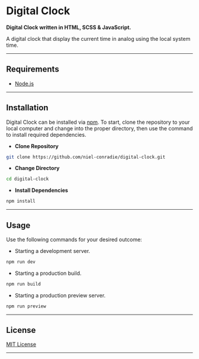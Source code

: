 # **Digital Clock**

**Digital Clock written in HTML, SCSS & JavaScript.**

A digital clock that display the current time in analog using the local system time.

---

## **Requirements**

- [Node.js](https://nodejs.org/en)

---

## **Installation**

Digital Clock can be installed via [npm](https://www.npmjs.com/). To start, clone the repository to your local computer and change into the proper directory, then use the command to install required dependencies.

- **Clone Repository**

```bash
git clone https://github.com/niel-conradie/digital-clock.git
```

- **Change Directory**

```bash
cd digital-clock
```

- **Install Dependencies**

```bash
npm install
```

---

## **Usage**

Use the following commands for your desired outcome:

- Starting a development server.

```bash
npm run dev
```

- Starting a production build.

```bash
npm run build
```

- Starting a production preview server.

```bash
npm run preview
```

---

## **License**

[MIT License](https://github.com/niel-conradie/digital-clock/blob/master/LICENSE)

---

